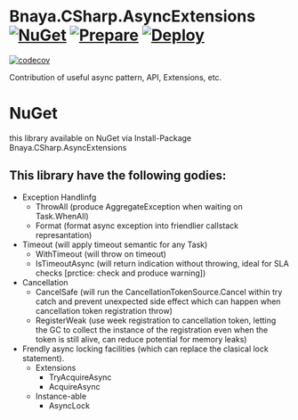 # Bnaya.CSharp.AsyncExtensions [![NuGet](https://img.shields.io/nuget/v/Bnaya.CSharp.AsyncExtensions.svg)](https://www.nuget.org/packages/Bnaya.CSharp.AsyncExtensions/)  [![Prepare](https://github.com/weknow-network/Bnaya.CSharp.AsyncExtensions/actions/workflows/prepare-nuget.yml/badge.svg)](https://github.com/weknow-network/Bnaya.CSharp.AsyncExtensions/actions/workflows/prepare-nuget.yml) [![Deploy](https://github.com/weknow-network/Bnaya.CSharp.AsyncExtensions/actions/workflows/build-publish.yml/badge.svg)](https://github.com/weknow-network/Bnaya.CSharp.AsyncExtensions/actions/workflows/build-publish.yml)  
[![codecov](https://codecov.io/gh/bnayae/Bnaya.CSharp.AsyncExtensions/branch/main/graph/badge.svg?token=DTVPFSESJM)](https://codecov.io/gh/bnayae/Bnaya.CSharp.AsyncExtensions)  

Contribution of useful async pattern, API, Extensions, etc.

# NuGet
this library available on NuGet via
Install-Package Bnaya.CSharp.AsyncExtensions

## This library have the following godies:
* Exception Handlinfg
  * ThrowAll (produce AggregateException when waiting on Task.WhenAll)
  * Format (format async exception into friendlier callstack represantation)
* Timeout (will apply timeout semantic for any Task)
  * WithTimeout (will throw on timeout)
  * IsTimeoutAsync (will return indication without throwing, ideal for SLA checks [prctice: check and produce warning])
* Cancellation
  * CancelSafe (will run the CancellationTokenSource.Cancel within try catch and prevent unexpected side effect which can happen when cancellation token registration throw)
  * RegisterWeak (use week registration to cancellation token, letting the GC to collect the instance of the registration even when the token is still alive, can reduce potential for memory leaks)
* Frendly async locking facilities (which can replace the clasical lock statement).
  * Extensions
    * TryAcquireAsync
    * AcquireAsync
  * Instance-able
    * AsyncLock 

